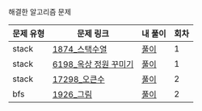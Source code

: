 해결한 알고리즘 문제

|문제 유형|문제 링크|내 풀이|회차|
|----|----|----|----|
|stack|[1874_스택수열](https://www.acmicpc.net/problem/1874)|[풀이](./stack/1874_스택수열.py)|1|
|stack|[6198_옥상 정원 꾸미기](https://www.acmicpc.net/problem/6198)|[풀이](./stack/6198_옥상정원꾸미기.py)|1|
|stack|[17298_오큰수](https://www.acmicpc.net/problem/17298)|[풀이](./stack/17298_오큰수.py)|2|
|bfs|[1926_그림](https://www.acmicpc.net/problem/1926)|[풀이](./bfs/1926_그림.py)|2|

